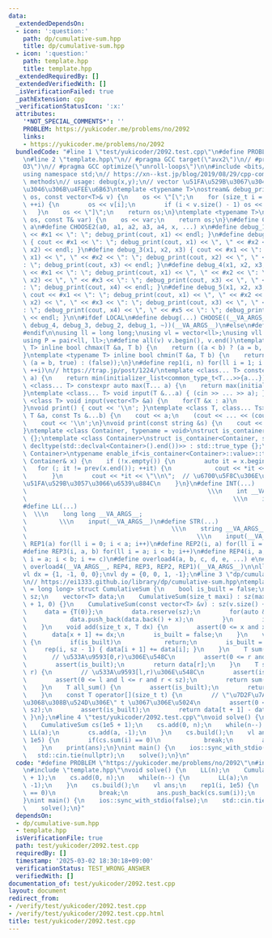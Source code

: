 ```yaml
---
data:
  _extendedDependsOn:
  - icon: ':question:'
    path: dp/cumulative-sum.hpp
    title: dp/cumulative-sum.hpp
  - icon: ':question:'
    path: template.hpp
    title: template.hpp
  _extendedRequiredBy: []
  _extendedVerifiedWith: []
  _isVerificationFailed: true
  _pathExtension: cpp
  _verificationStatusIcon: ':x:'
  attributes:
    '*NOT_SPECIAL_COMMENTS*': ''
    PROBLEM: https://yukicoder.me/problems/no/2092
    links:
    - https://yukicoder.me/problems/no/2092
  bundledCode: "#line 1 \"test/yukicoder/2092.test.cpp\"\n#define PROBLEM \"https://yukicoder.me/problems/no/2092\"\
    \n#line 2 \"template.hpp\"\n// #pragma GCC target(\"avx2\")\n// #pragma GCC optimize(\"\
    O3\")\n// #pragma GCC optimize(\"unroll-loops\")\n\n#include <bits/stdc++.h>\n\
    using namespace std;\n// https://xn--kst.jp/blog/2019/08/29/cpp-comp/\n// debug\
    \ methods\n// usage: debug(x,y);\n// vector \u51FA\u529B\u3067\u304D\u308B\u3088\
    \u3046\u306B\u4FEE\u6B63\ntemplate <typename T>\nostream& debug_print(ostream&\
    \ os, const vector<T>& v) {\n    os << \"[\";\n    for (size_t i = 0; i < v.size();\
    \ ++i) {\n        os << v[i];\n        if (i < v.size() - 1) os << \", \";\n \
    \   }\n    os << \"]\";\n    return os;\n}\ntemplate <typename T>\nostream& debug_print(ostream&\
    \ os, const T& var) {\n    os << var;\n    return os;\n}\n#define CHOOSE(a) CHOOSE2\
    \ a\n#define CHOOSE2(a0, a1, a2, a3, a4, x, ...) x\n#define debug_1(x1) { cout\
    \ << #x1 << \": \"; debug_print(cout, x1) << endl; }\n#define debug_2(x1, x2)\
    \ { cout << #x1 << \": \"; debug_print(cout, x1) << \", \" << #x2 << \": \"; debug_print(cout,\
    \ x2) << endl; }\n#define debug_3(x1, x2, x3) { cout << #x1 << \": \"; debug_print(cout,\
    \ x1) << \", \" << #x2 << \": \"; debug_print(cout, x2) << \", \" << #x3 << \"\
    : \"; debug_print(cout, x3) << endl; }\n#define debug_4(x1, x2, x3, x4) { cout\
    \ << #x1 << \": \"; debug_print(cout, x1) << \", \" << #x2 << \": \"; debug_print(cout,\
    \ x2) << \", \" << #x3 << \": \"; debug_print(cout, x3) << \", \" << #x4 << \"\
    : \"; debug_print(cout, x4) << endl; }\n#define debug_5(x1, x2, x3, x4, x5) {\
    \ cout << #x1 << \": \"; debug_print(cout, x1) << \", \" << #x2 << \": \"; debug_print(cout,\
    \ x2) << \", \" << #x3 << \": \"; debug_print(cout, x3) << \", \" << #x4 << \"\
    : \"; debug_print(cout, x4) << \", \" << #x5 << \": \"; debug_print(cout, x5)\
    \ << endl; }\n\n#ifdef LOCAL\n#define debug(...) CHOOSE((__VA_ARGS__, debug_5,\
    \ debug_4, debug_3, debug_2, debug_1, ~))(__VA_ARGS__)\n#else\n#define debug(...)\n\
    #endif\n\nusing ll = long long;\nusing vl = vector<ll>;\nusing vll = vector<vl>;\n\
    using P = pair<ll, ll>;\n#define all(v) v.begin(), v.end()\ntemplate <typename\
    \ T> inline bool chmax(T &a, T b) {\n    return ((a < b) ? (a = b, true) : (false));\n\
    }\ntemplate <typename T> inline bool chmin(T &a, T b) {\n    return ((a > b) ?\
    \ (a = b, true) : (false));\n}\n#define rep1(i, n) for(ll i = 1; i <= ((ll)n);\
    \ ++i)\n// https://trap.jp/post/1224/\ntemplate <class... T> constexpr auto min(T...\
    \ a) {\n    return min(initializer_list<common_type_t<T...>>{a...});\n}\ntemplate\
    \ <class... T> constexpr auto max(T... a) {\n    return max(initializer_list<common_type_t<T...>>{a...});\n\
    }\ntemplate <class... T> void input(T &...a) { (cin >> ... >> a); }\ntemplate\
    \ <class T> void input(vector<T> &a) {\n    for(T &x : a)\n        cin >> x;\n\
    }\nvoid print() { cout << '\\n'; }\ntemplate <class T, class... Ts> void print(const\
    \ T &a, const Ts &...b) {\n    cout << a;\n    (cout << ... << (cout << ' ', b));\n\
    \    cout << '\\n';\n}\nvoid print(const string &s) {\n    cout << s << '\\n';\n\
    }\ntemplate <class Container, typename = void>\nstruct is_container : std::false_type\
    \ {};\ntemplate <class Container>\nstruct is_container<Container, std::void_t<decltype(std::declval<Container>().begin()),\
    \ decltype(std::declval<Container>().end())>> : std::true_type {};\ntemplate <class\
    \ Container>\ntypename enable_if<is_container<Container>::value>::type print(const\
    \ Container& x) {\n    if (!x.empty()) {\n        auto it = x.begin();\n     \
    \   for (; it != prev(x.end()); ++it) {\n            cout << *it << \" \";\n \
    \       }\n        cout << *it << \"\\n\";  // \u6700\u5F8C\u306E\u8981\u7D20\u3092\
    \u51FA\u529B\u3057\u3066\u6539\u884C\n    }\n}\n#define INT(...)             \
    \                                                  \\\n    int __VA_ARGS__;  \
    \                                                         \\\n    input(__VA_ARGS__)\n\
    #define LL(...)                                                              \
    \  \\\n    long long __VA_ARGS__;                                            \
    \         \\\n    input(__VA_ARGS__)\n#define STR(...)                       \
    \                                        \\\n    string __VA_ARGS__;         \
    \                                               \\\n    input(__VA_ARGS__)\n#define\
    \ REP1(a) for(ll i = 0; i < a; i++)\n#define REP2(i, a) for(ll i = 0; i < a; i++)\n\
    #define REP3(i, a, b) for(ll i = a; i < b; i++)\n#define REP4(i, a, b, c) for(ll\
    \ i = a; i < b; i += c)\n#define overload4(a, b, c, d, e, ...) e\n#define rep(...)\
    \ overload4(__VA_ARGS__, REP4, REP3, REP2, REP1)(__VA_ARGS__)\n\nll inf = 3e18;\n\
    vl dx = {1, -1, 0, 0};\nvl dy = {0, 0, 1, -1};\n#line 3 \"dp/cumulative-sum.hpp\"\
    \n// https://ei1333.github.io/library/dp/cumulative-sum.hpp\ntemplate <class T\
    \ = long long> struct CumulativeSum {\n    bool is_built = false;\n    size_t\
    \ sz;\n    vector<T> data;\n    CumulativeSum(size_t maxi) : sz(maxi + 1), data(maxi\
    \ + 1, 0) {}\n    CumulativeSum(const vector<T> &v) : sz(v.size() + 1) {\n   \
    \     data = {T(0)};\n        data.reserve(sz);\n        for(auto &&x : v) {\n\
    \            data.push_back(data.back() + x);\n        }\n        is_built = true;\n\
    \    }\n    void add(size_t x, T dx) {\n        assert(0 <= x and x < sz);\n \
    \       data[x + 1] += dx;\n        is_built = false;\n    }\n    void build()\
    \ {\n        if(is_built)\n            return;\n        is_built = true;\n   \
    \     rep(i, sz - 1) { data[i + 1] += data[i]; }\n    }\n    T sum(ll r) {\n \
    \       // \u533A\u9593[0,r)\u306E\u548C\n        assert(0 <= r and r < sz);\n\
    \        assert(is_built);\n        return data[r];\n    }\n    T sum(ll l, ll\
    \ r) {\n        // \u533A\u9593[l,r)\u306E\u548C\n        assert(is_built);\n\
    \        assert(0 <= l and l <= r and r < sz);\n        return sum(r) - sum(l);\n\
    \    }\n    T all_sum() {\n        assert(is_built);\n        return data.back();\n\
    \    }\n    const T operator[](size_t t) {\n        // \"\u7D2F\u7A4D\u548C\u3092\
    \u3068\u308B\u524D\u306E\" t \u3067\u306E\u5024\n        assert(0 <= t and t <\
    \ sz);\n        assert(is_built);\n        return data[t + 1] - data[t];\n   \
    \ }\n};\n#line 4 \"test/yukicoder/2092.test.cpp\"\nvoid solve() {\n    LL(n);\n\
    \    CumulativeSum cs(1e5 + 1);\n    cs.add(0, n);\n    while(n--) {\n       \
    \ LL(a);\n        cs.add(a, -1);\n    }\n    cs.build();\n    vl ans;\n    rep1(i,\
    \ 1e5) {\n        if(cs.sum(i) == 0)\n            break;\n        ans.push_back(cs.sum(i));\n\
    \    }\n    print(ans);\n}\nint main() {\n    ios::sync_with_stdio(false);\n \
    \   std::cin.tie(nullptr);\n    solve();\n}\n"
  code: "#define PROBLEM \"https://yukicoder.me/problems/no/2092\"\n#include \"dp/cumulative-sum.hpp\"\
    \n#include \"template.hpp\"\nvoid solve() {\n    LL(n);\n    CumulativeSum cs(1e5\
    \ + 1);\n    cs.add(0, n);\n    while(n--) {\n        LL(a);\n        cs.add(a,\
    \ -1);\n    }\n    cs.build();\n    vl ans;\n    rep1(i, 1e5) {\n        if(cs.sum(i)\
    \ == 0)\n            break;\n        ans.push_back(cs.sum(i));\n    }\n    print(ans);\n\
    }\nint main() {\n    ios::sync_with_stdio(false);\n    std::cin.tie(nullptr);\n\
    \    solve();\n}"
  dependsOn:
  - dp/cumulative-sum.hpp
  - template.hpp
  isVerificationFile: true
  path: test/yukicoder/2092.test.cpp
  requiredBy: []
  timestamp: '2025-03-02 18:30:18+09:00'
  verificationStatus: TEST_WRONG_ANSWER
  verifiedWith: []
documentation_of: test/yukicoder/2092.test.cpp
layout: document
redirect_from:
- /verify/test/yukicoder/2092.test.cpp
- /verify/test/yukicoder/2092.test.cpp.html
title: test/yukicoder/2092.test.cpp
---
```

